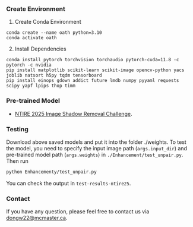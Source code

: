 ### Create Environment
1. Create Conda Environment
```
conda create --name oath python=3.10
conda activate oath
```

2. Install Dependencies
```
conda install pytorch torchvision torchaudio pytorch-cuda=11.8 -c pytorch -c nvidia
pip install matplotlib scikit-learn scikit-image opencv-python yacs joblib natsort h5py tqdm tensorboard
pip install einops gdown addict future lmdb numpy pyyaml requests scipy yapf lpips thop timm
```


### Pre-trained Model
- [NTIRE 2025 Image Shadow Removal Challenge](https://mcmasteru365-my.sharepoint.com/:u:/r/personal/dongw22_mcmaster_ca/Documents/2025NTIRE_shadow_removal/net_g_9600.pth?csf=1&web=1&e=JwsKhJ).

### Testing
Download above saved models and put it into the folder ./weights. To test the model, you need to specify the input image path (`args.input_dir`) and pre-trained model path (`args.weights`) in `./Enhancement/test_unpair.py`. Then run
```bash
python Enhancementy/test_unpair.py 
```
You can check the output in `test-results-ntire25`.



### Contact
If you have any question, please feel free to contact us via dongw22@mcmaster.ca.

